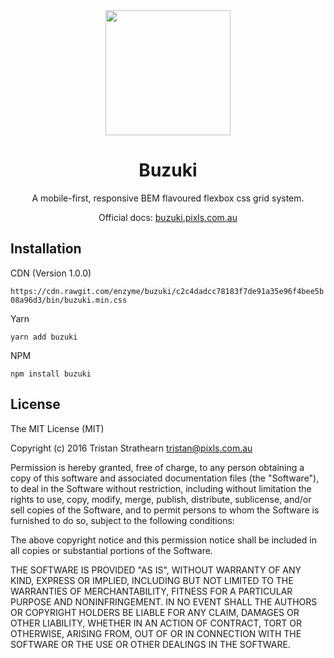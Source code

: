 <div align="center"><img src="https://user-images.githubusercontent.com/2805249/29236167-525af9ce-7f4a-11e7-908b-13a3d46aeea9.png" height="200" /></div>
<h1 align="center">Buzuki</h1>
<p align="center">A mobile-first, responsive BEM flavoured flexbox css grid system.</p>
<p align="center">Official docs: <a href="https://buzuki.pixls.com.au/">buzuki.pixls.com.au</a></p>

## Installation
CDN (Version 1.0.0)

`https://cdn.rawgit.com/enzyme/buzuki/c2c4dadcc78183f7de91a35e96f4bee5b08a96d3/bin/buzuki.min.css`

Yarn

`yarn add buzuki`

NPM

`npm install buzuki`

## License
The MIT License (MIT)

Copyright (c) 2016 Tristan Strathearn <tristan@pixls.com.au>

Permission is hereby granted, free of charge, to any person obtaining a copy
of this software and associated documentation files (the "Software"), to deal
in the Software without restriction, including without limitation the rights
to use, copy, modify, merge, publish, distribute, sublicense, and/or sell
copies of the Software, and to permit persons to whom the Software is
furnished to do so, subject to the following conditions:

The above copyright notice and this permission notice shall be included in all
copies or substantial portions of the Software.

THE SOFTWARE IS PROVIDED "AS IS", WITHOUT WARRANTY OF ANY KIND, EXPRESS OR
IMPLIED, INCLUDING BUT NOT LIMITED TO THE WARRANTIES OF MERCHANTABILITY,
FITNESS FOR A PARTICULAR PURPOSE AND NONINFRINGEMENT. IN NO EVENT SHALL THE
AUTHORS OR COPYRIGHT HOLDERS BE LIABLE FOR ANY CLAIM, DAMAGES OR OTHER
LIABILITY, WHETHER IN AN ACTION OF CONTRACT, TORT OR OTHERWISE, ARISING FROM,
OUT OF OR IN CONNECTION WITH THE SOFTWARE OR THE USE OR OTHER DEALINGS IN THE
SOFTWARE.
